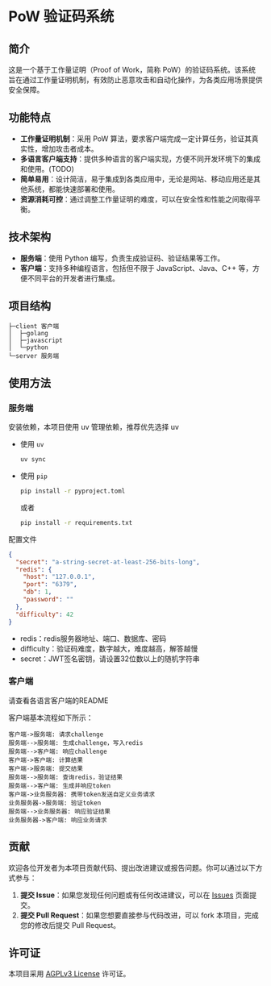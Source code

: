 # PoW 验证码系统

## 简介

这是一个基于工作量证明（Proof of Work，简称 PoW）的验证码系统。该系统旨在通过工作量证明机制，有效防止恶意攻击和自动化操作，为各类应用场景提供安全保障。

## 功能特点

- **工作量证明机制**：采用 PoW 算法，要求客户端完成一定计算任务，验证其真实性，增加攻击者成本。
- **多语言客户端支持**：提供多种语言的客户端实现，方便不同开发环境下的集成和使用。(TODO)
- **简单易用**：设计简洁，易于集成到各类应用中，无论是网站、移动应用还是其他系统，都能快速部署和使用。
- **资源消耗可控**：通过调整工作量证明的难度，可以在安全性和性能之间取得平衡。

## 技术架构

- **服务端**：使用 Python 编写，负责生成验证码、验证结果等工作。
- **客户端**：支持多种编程语言，包括但不限于 JavaScript、Java、C++ 等，方便不同平台的开发者进行集成。

## 项目结构

```
├─client 客户端
│  ├─golang
│  ├─javascript
│  └─python
└─server 服务端
```

## 使用方法

### 服务端

安装依赖，本项目使用 uv 管理依赖，推荐优先选择 uv

- 使用 `uv`

  ```bash
  uv sync
  ```

- 使用 `pip`

  ```bash
  pip install -r pyproject.toml
  ```

  或者

  ```bash
  pip install -r requirements.txt
  ```

配置文件

```json
{
  "secret": "a-string-secret-at-least-256-bits-long",
  "redis": {
    "host": "127.0.0.1",
    "port": "6379",
    "db": 1,
    "password": ""
  },
  "difficulty": 42
}
```

- redis：redis服务器地址、端口、数据库、密码
- difficulty：验证码难度，数字越大，难度越高，解答越慢
- secret：JWT签名密钥，请设置32位数以上的随机字符串

### 客户端

请查看各语言客户端的README

客户端基本流程如下所示：

```sequence
客户端->服务端: 请求challenge
服务端-->服务端: 生成challenge，写入redis
服务端-->客户端: 响应challenge
客户端->客户端: 计算结果
客户端->服务端: 提交结果
服务端-->服务端: 查询redis，验证结果
服务端-->客户端: 生成并响应token
客户端->业务服务器: 携带token发送自定义业务请求
业务服务器->服务端: 验证token
服务端-->业务服务器: 响应验证结果
业务服务器->客户端: 响应业务请求
```

## 贡献

欢迎各位开发者为本项目贡献代码、提出改进建议或报告问题。你可以通过以下方式参与：

1. **提交 Issue**：如果您发现任何问题或有任何改进建议，可以在 [Issues](https://github.com/yourusername/pow-captcha/issues) 页面提交。
2. **提交 Pull Request**：如果您想要直接参与代码改进，可以 fork 本项目，完成您的修改后提交 Pull Request。

## 许可证

本项目采用 [AGPLv3 License](LICENSE) 许可证。
